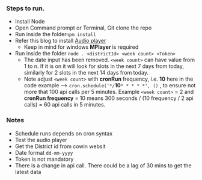 ### Steps to run.
- Install Node
- Open Command prompt or Terminal, Git clone the repo
- Run inside the folder```npm install```
- Refer this blog to install [Audio player](https://thisdavej.com/node-js-playing-sounds-to-provide-notifications/)
    * Keep in mind for windows <b> MPlayer </b> is required  
- Run inside the folder ```node . <districtId> <week count> <Token>```
    * The date input has been removed. ``` <week count> ``` can have value from 1 to n. If it is on it will look for slots in the next 7 days from today, similarly for 2 slots in the next 14 days from today.
    * Note adjust ``` <week count> ``` with <b> cronRun </b> frequency, i.e. <b>10</b> here in the code example -->  ``` cron.schedule('*/ ```<b>10</b>``` * * * * *', () ``` , to ensure not more that 100 api calls per 5 minutes. Example ```<week count>``` = 2 and <b>cronRun frequency</b> = 10 means 300 seconds / (10 frequency / 2 api calls) = 60 api calls in 5 minutes.

### Notes
- Schedule runs depends on cron syntax
- Test the audio player
- Get the District id from cowin websit
- Date format ```dd-mm-yyyy```
- Token is not mandatory
- There is a change in api call. There could be a lag of 30 mins to get the latest data
